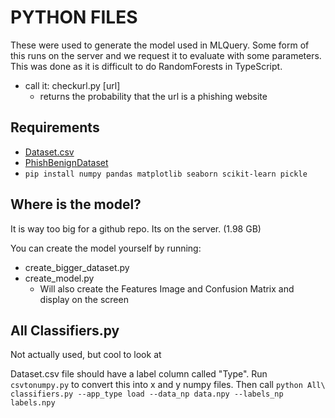 # PYTHON FILES

These were used to generate the model used in MLQuery. Some form of this runs on the server and we request it to evaluate with some parameters. This was done as it is difficult to do RandomForests in TypeScript.

* call it: checkurl.py [url]
    * returns the probability that the url is a phishing website

## Requirements

* [Dataset.csv](https://data.mendeley.com/datasets/6tm2d6sz7p/1)
* [PhishBenignDataset]()
* `pip install numpy pandas matplotlib seaborn scikit-learn pickle`

## Where is the model?

It is way too big for a github repo. Its on the server. (1.98 GB)

You can create the model yourself by running:
* create_bigger_dataset.py
* create_model.py
    * Will also create the Features Image and Confusion Matrix and display on the screen

## All Classifiers.py

Not actually used, but cool to look at

Dataset.csv file should have a label column called "Type". Run `csvtonumpy.py` to convert this into x and y numpy files.
Then call `python All\ classifiers.py --app_type load --data_np data.npy --labels_np labels.npy`